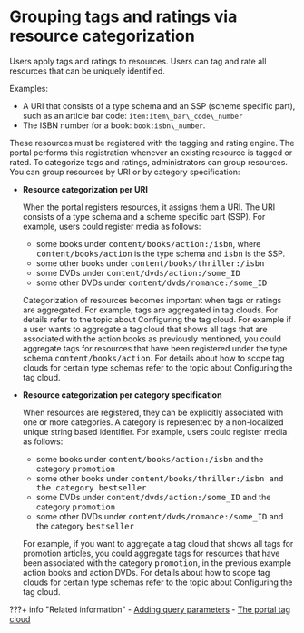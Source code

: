 # Grouping tags and ratings via resource categorization

Users apply tags and ratings to resources. Users can tag and rate all resources that can be uniquely identified.

Examples:

-   A URI that consists of a type schema and an SSP \(scheme specific part\), such as an article bar code: `item:item\_bar\_code\_number`
-   The ISBN number for a book: `book:isbn\_number`.

These resources must be registered with the tagging and rating engine. The portal performs this registration whenever an existing resource is tagged or rated. To categorize tags and ratings, administrators can group resources. You can group resources by URI or by category specification:

-   **Resource categorization per URI**

    When the portal registers resources, it assigns them a URI. The URI consists of a type schema and a scheme specific part \(SSP\). For example, users could register media as follows:

    -   some books under <samp class="tag-example">content/books/action:/isbn</samp>, where <samp class="tag-example">content/books/action</samp> is the type schema and <samp class="tag-example">isbn</samp> is the SSP.
    -   some other books under <samp class="tag-example">content/books/thriller:/isbn</samp>
    -   some DVDs under <samp class="tag-example">content/dvds/action:/some\_ID</samp>
    -   some other DVDs under <samp class="tag-example">content/dvds/romance:/some\_ID</samp>

    Categorization of resources becomes important when tags or ratings are aggregated. For example, tags are aggregated in tag clouds. For details refer to the topic about Configuring the tag cloud. For example if a user wants to aggregate a tag cloud that shows all tags that are associated with the action books as previously mentioned, you could aggregate tags for resources that have been registered under the type schema <samp class="tag-example">content/books/action</samp>. For details about how to scope tag clouds for certain type schemas refer to the topic about Configuring the tag cloud.

-   **Resource categorization per category specification**

    When resources are registered, they can be explicitly associated with one or more categories. A category is represented by a non-localized unique string based identifier. For example, users could register media as follows:

    -   some books under <samp class="tag-example">content/books/action:/isbn</samp> and the category <samp class="tag-example">promotion</samp>
    -   some other books under <samp class="tag-example">content/books/thriller:/isbn<samp> and the category <samp class="tag-example">bestseller</samp>
    -   some DVDs under <samp class="tag-example">content/dvds/action:/some\_ID</samp> and the category <samp class="tag-example">promotion<samp>
    -   some other DVDs under <samp class="tag-example">content/dvds/romance:/some\_ID</samp> and the category <samp class="tag-example">bestseller</samp>
    
    For example, if you want to aggregate a tag cloud that shows all tags for promotion articles, you could aggregate tags for resources that have been associated with the category <samp class="tag-example">promotion</samp>, in the previous example action books and action DVDs. For details about how to scope tag clouds for certain type schemas refer to the topic about Configuring the tag cloud.



???+ info "Related information"
    - [Adding query parameters](../dev_tagging_and_rating/rest_api/tag_rate_api_rest_add_qparms.md)
    - [The portal tag cloud](../tagging_rating_ui/tag_rate_tag_cloud.md)

